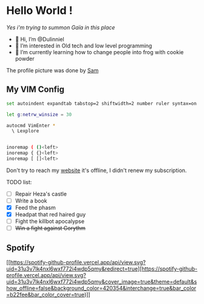 # Hello World !
*Yes i'm trying to summon Gaïa in this place*

- 👋 Hi, I’m @Dulinniel
- 👀 I’m interested in Old tech and low level programming
- 🌱 I’m currently learning how to change people into frog with cookie powder

The profile picture was done by [Sam](https://www.instagram.com/sami.et.un.peu.d.art/)

## My VIM Config

```bash
set autoindent expandtab tabstop=2 shiftwidth=2 number ruler syntax=on

let g:netrw_winsize = 30

autocmd VimEnter * 
  \ Lexplore


inoremap ( ()<left>
inoremap { {}<left>
inoremap [ []<left>
```
Don't try to reach my [website](https://rileys-thingies.fr) it's offline, I didn't renew my subscription.

TODO list:

- [ ] Repair Heza's castle
- [ ] Write a book
- [x] Feed the phasm
- [x] Headpat that red haired guy
- [ ] Fight the killbot apocalypse
- [ ] ~~Win a fight against Gorythm~~

## Spotify
[[https://spotify-github-profile.vercel.app/api/view.svg?uid=31u3v7lk4nxl6wxf772i4wdp5qmy&redirect=true][https://spotify-github-profile.vercel.app/api/view.svg?uid=31u3v7lk4nxl6wxf772i4wdp5qmy&cover_image=true&theme=default&show_offline=false&background_color=420354&interchange=true&bar_color=b22fee&bar_color_cover=true)]]
